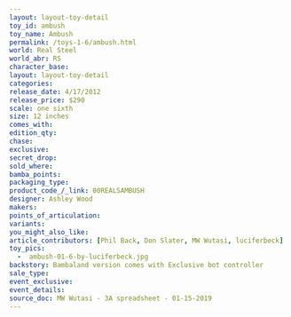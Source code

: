 ```yaml
---
layout: layout-toy-detail 
toy_id: ambush
toy_name: Ambush
permalink: /toys-1-6/ambush.html
world: Real Steel
world_abr: RS
character_base: 
layout: layout-toy-detail
categories: 
release_date: 4/17/2012
release_price: $290 
scale: one sixth
size: 12 inches
comes_with: 
edition_qty: 
chase: 
exclusive: 
secret_drop: 
sold_where: 
bamba_points: 
packaging_type: 
product_code_/_link: 00REALSAMBUSH
designer: Ashley Wood
makers: 
points_of_articulation: 
variants: 
you_might_also_like: 
article_contributors: [Phil Back, Don Slater, MW Wutasi, luciferbeck]
toy_pics: 
  -  ambush-01-6-by-luciferbeck.jpg
backstory: Bambaland version comes with Exclusive bot controller
sale_type: 
event_exclusive: 
event_details: 
source_doc: MW Wutasi - 3A spreadsheet - 01-15-2019
---
```

